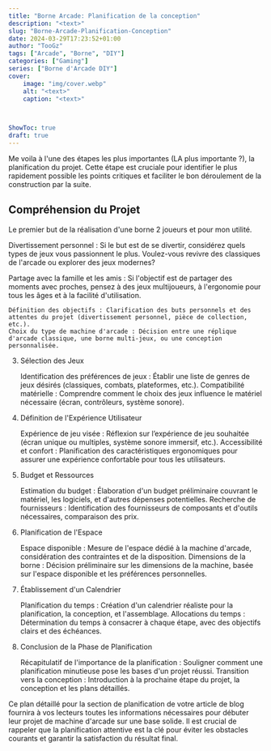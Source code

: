 ```yaml
---
title: "Borne Arcade: Planification de la conception"
description: "<text>"
slug: "Borne-Arcade-Planification-Conception"
date: 2024-03-29T17:23:52+01:00
author: "TooGz"
tags: ["Arcade", "Borne", "DIY"]
categories: ["Gaming"]
series: ["Borne d'Arcade DIY"]
cover:
    image: "img/cover.webp"
    alt: "<text>"
    caption: "<text>"
    


ShowToc: true
draft: true
---
```


Me voila à l'une des étapes les plus importantes (LA plus importante ?), la planification du projet.
Cette étape est cruciale pour identifier le plus rapidement possible les points critiques et faciliter le bon déroulement de la construction par la suite.

## Compréhension du Projet

Le premier but de la réalisation d'une borne 2 joueurs et pour mon utilité.

Divertissement personnel : Si le but est de se divertir, considérez quels types de jeux vous passionnent le plus. Voulez-vous revivre des classiques de l'arcade ou explorer des jeux modernes?

Partage avec la famille et les amis : Si l'objectif est de partager des moments avec proches, pensez à des jeux multijoueurs, à l'ergonomie pour tous les âges et à la facilité d'utilisation.

    Définition des objectifs : Clarification des buts personnels et des attentes du projet (divertissement personnel, pièce de collection, etc.).
    Choix du type de machine d'arcade : Décision entre une réplique d'arcade classique, une borne multi-jeux, ou une conception personnalisée.

3. Sélection des Jeux

    Identification des préférences de jeux : Établir une liste de genres de jeux désirés (classiques, combats, plateformes, etc.).
    Compatibilité matérielle : Comprendre comment le choix des jeux influence le matériel nécessaire (écran, contrôleurs, système sonore).

4. Définition de l'Expérience Utilisateur

    Expérience de jeu visée : Réflexion sur l’expérience de jeu souhaitée (écran unique ou multiples, système sonore immersif, etc.).
    Accessibilité et confort : Planification des caractéristiques ergonomiques pour assurer une expérience confortable pour tous les utilisateurs.

5. Budget et Ressources

    Estimation du budget : Élaboration d'un budget préliminaire couvrant le matériel, les logiciels, et d'autres dépenses potentielles.
    Recherche de fournisseurs : Identification des fournisseurs de composants et d'outils nécessaires, comparaison des prix.

6. Planification de l'Espace

    Espace disponible : Mesure de l'espace dédié à la machine d'arcade, considération des contraintes et de la disposition.
    Dimensions de la borne : Décision préliminaire sur les dimensions de la machine, basée sur l'espace disponible et les préférences personnelles.

7. Établissement d'un Calendrier

    Planification du temps : Création d'un calendrier réaliste pour la planification, la conception, et l'assemblage.
    Allocations du temps : Détermination du temps à consacrer à chaque étape, avec des objectifs clairs et des échéances.

8. Conclusion de la Phase de Planification

    Récapitulatif de l'importance de la planification : Souligner comment une planification minutieuse pose les bases d'un projet réussi.
    Transition vers la conception : Introduction à la prochaine étape du projet, la conception et les plans détaillés.

Ce plan détaillé pour la section de planification de votre article de blog fournira à vos lecteurs toutes les informations nécessaires pour débuter leur projet de machine d'arcade sur une base solide. Il est crucial de rappeler que la planification attentive est la clé pour éviter les obstacles courants et garantir la satisfaction du résultat final.
